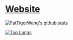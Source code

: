 # [Website](https://www.wangshenjie.com)


[![FatTigerWang's github stats](https://github-readme-stats.vercel.app/api?username=fattigerwang&count_private=true&show_icons=true&theme=flag-india&include_all_commits=true)](https://github.com/FatTigerWang)

[![Top Langs](https://github-readme-stats.vercel.app/api/top-langs/?username=fattigerwang&layout=compact&theme=flag-india)](https://github.com/FatTigerWang)

<!-- [![dotnet-runtime](https://github-readme-stats.vercel.app/api/pin/?username=dotnet&repo=runtime&theme=flag-india)](https://github.com/dotnet/runtime)
[![AspNetCore.Docs](https://github-readme-stats.vercel.app/api/pin/?username=dotnet&repo=AspNetCore.Docs&theme=flag-india)](https://github.com/dotnet/AspNetCore.Docs)
[![NAutowired](https://github-readme-stats.vercel.app/api/pin/?username=kirov-opensource&repo=NAutowired&theme=flag-india)](https://github.com/kirov-opensource/NAutowired)
[![MIT-CS6.828](https://github-readme-stats.vercel.app/api/pin/?username=fattigerwang&repo=MIT-CS6.828&theme=flag-india)](https://github.com/fattigerwang/MIT-CS6.828)
[![wos](https://github-readme-stats.vercel.app/api/pin/?username=fattigerwang&repo=wos&theme=flag-india)](https://github.com/fattigerwang/wos)
[![facelock](https://github-readme-stats.vercel.app/api/pin/?username=kirov-opensource&repo=facelock&theme=flag-india)](https://github.com/kirov-opensource/facelock) -->
